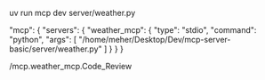 uv run mcp dev server/weather.py

"mcp": {
        "servers": {
            "weather_mcp": {
                "type": "stdio",
                "command": "python",
                "args": [
                    "/home/meher/Desktop/Dev/mcp-server-basic/server/weather.py"
                ]
            }
        }
    }


/mcp.weather_mcp.Code_Review 